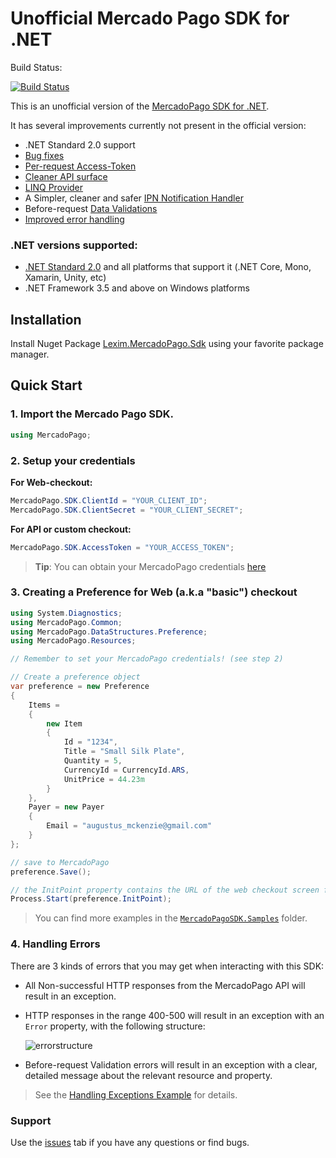 
# Unofficial Mercado Pago SDK for .NET

Build Status: 

[![Build Status](https://www.myget.org/BuildSource/Badge/lexim-public?identifier=dd150ea6-14cf-4fc5-ba55-ede6cbf073af)](https://www.myget.org/BuildSource/Badge/lexim-public?identifier=dd150ea6-14cf-4fc5-ba55-ede6cbf073af)


This is an unofficial version of the [MercadoPago SDK for .NET](https://github.com/mercadopago/dx-dotnet).

It has several improvements currently not present in the official version:

  - .NET Standard 2.0 support
  - [Bug fixes](https://github.com/LeximSoluciones/Lexim-MercadoPago-Sdk/blob/master/changelog.md#bug-fixes)
  - [Per-request Access-Token](https://github.com/LeximSoluciones/Lexim-MercadoPago-Sdk/blob/master/changelog.md#new-feature-per-request-access-token)
  - [Cleaner API surface](https://github.com/LeximSoluciones/Lexim-MercadoPago-Sdk/blob/master/changelog.md#cleaner-api-surface)
  - [LINQ Provider](https://github.com/LeximSoluciones/Lexim-MercadoPago-Sdk/blob/master/Docs/Linq.md)
  - A Simpler, cleaner and safer [IPN Notification Handler](https://github.com/mercadopago/dx-dotnet/pull/58)
  - Before-request [Data Validations](https://github.com/LeximSoluciones/Lexim-MercadoPago-Sdk/blob/master/Docs/Validations.md)
  - [Improved error handling](https://github.com/LeximSoluciones/Lexim-MercadoPago-Sdk/blob/master/changelog.md#improved-error-handling)

### .NET versions supported:

  - [.NET Standard 2.0](https://docs.microsoft.com/en-us/dotnet/standard/net-standard) and all platforms that support it (.NET Core, Mono, Xamarin, Unity, etc)
  - .NET Framework 3.5 and above on Windows platforms

## Installation 

Install Nuget Package [Lexim.MercadoPago.Sdk](https://www.nuget.org/packages/Lexim.MercadoPago.Sdk/) using your favorite package manager.

## Quick Start

### 1. Import the Mercado Pago SDK.
```csharp
using MercadoPago;
```
### 2. Setup your credentials

**For Web-checkout:**
```csharp
MercadoPago.SDK.ClientId = "YOUR_CLIENT_ID";
MercadoPago.SDK.ClientSecret = "YOUR_CLIENT_SECRET";
```
**For API or custom checkout:**
```csharp
MercadoPago.SDK.AccessToken = "YOUR_ACCESS_TOKEN";
```

> **Tip**: You can obtain your MercadoPago credentials [here](https://www.mercadopago.com/mla/account/credentials?type=basic)

### 3. Creating a Preference for Web (a.k.a "basic") checkout
    
```csharp
using System.Diagnostics;
using MercadoPago.Common;
using MercadoPago.DataStructures.Preference;
using MercadoPago.Resources;

// Remember to set your MercadoPago credentials! (see step 2)

// Create a preference object
var preference = new Preference
{
    Items =
    {
        new Item
        {
            Id = "1234",
            Title = "Small Silk Plate",
            Quantity = 5,
            CurrencyId = CurrencyId.ARS,
            UnitPrice = 44.23m
        }
    },
    Payer = new Payer
    {
        Email = "augustus_mckenzie@gmail.com"
    }
};

// save to MercadoPago
preference.Save();

// the InitPoint property contains the URL of the web checkout screen for this preference
Process.Start(preference.InitPoint);
```

> You can find more examples in the [`MercadoPagoSDK.Samples`](MercadoPagoSDK.Samples) folder.

### 4. Handling Errors

There are 3 kinds of errors that you may get when interacting with this SDK:

  - All Non-successful HTTP responses from the MercadoPago API will result in an exception.
  - HTTP responses in the range 400-500 will result in an exception with an `Error` property, with the following structure:

    ![errorstructure](https://user-images.githubusercontent.com/864790/40929584-9cc4c96e-67fb-11e8-80a4-8d797953233a.png)

  - Before-request Validation errors will result in an exception with a clear, detailed message about the relevant resource and property.

> See the [Handling Exceptions Example](https://github.com/LeximSoluciones/Lexim-MercadoPago-Sdk/blob/master/MercadoPagoSDK.Samples/Samples/ExceptionSample.cs) for details.

### Support 

Use the [issues](https://github.com/LeximSoluciones/dx-dotnet/issues) tab if you have any questions or find bugs.
